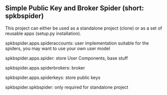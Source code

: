 Simple Public Key and Broker Spider (short: spkbspider)
-----------------------------------


This project can either be used as a standalone project (clone) or as a set of reusable apps (setup.py installation).

spkbspider.apps.spideraccounts: user implementation suitable for the spiders, you may want to use your own user model

spkbspider.apps.spider: store User Components, base stuff

spkbspider.apps.spiderbrokers: broker

spkbspider.apps.spiderkeys: store public keys

spkbspider.spkbspider: only required for standalone project
